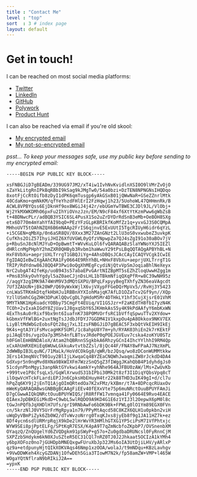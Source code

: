 ```yaml
---
title : "Contact Me"
level : "top"
sort  : 3 # index page
layout: default
---
```

# Get in touch!

I can be reached on most social media platforms:

- [Twitter](https://twitter.com/zachary_fetters)
- [LinkedIn](https://www.linkedin.com/in/zfett)
- [GitHub](https://github.com/zfett)
- [Polywork](https://www.polywork.com/fetters)
- [Product Hunt](https://www.producthunt.com/@zachary_fetters)

I can also be reached via email if you're old skool:

- [My encrypted email](mailto:zachfett@protonmail.com)
- [My not-so-encrypted email](mailto:zachary.fetters@yahoo.com)

*psst... To keep your messages safe, use my public key before sending to my encrypted email:*

```plaintext
-----BEGIN PGP PUBLIC KEY BLOCK-----

xsFNBGJiD7gBEADm/339UG97JM2/xT4iw1IvhNvKvidlnXSI0O9lVMrZvOjO
sZaYkLitgRnIPkBqRBbI9kSag9kJMgTw0/54a0bzi+DzTEN8NPNGNsIHQDqo
8xotFjCcRtOifb8zDyI1dPK6qmTusgp6yAkGSxB01jQWwNaR+GSeZZnrlMtk
40CdaKmo+qmNkKM/qfYeYhzdFHlErI2FzHqwj1h23/5UohoWL47QHHmnRk/B
ACWL8VPBYQss6EjDknHf9ox8WGiJ4j42r/ebUGmYwTBWE3CJDl9JL/VlObj+
Wj2YkMXWKDMhO6pxFu2IhYiOVnzJzn/EM/N9cF84xf6XtYtKzmPww6gWbZsB
t+4BDNwcPLr/adBQB3YSIC6SL4PusX1So2uZrDYDrRdSnB3eMb+OeBOH8SXg
etx6D770m4mYahYfAI9bqO+PEzYFzGLpKBRIkfKoMfZz1q+yvxGJ3S0CQMpA
MHhoUVT5tOAhNZQX6B6mNAAp2FrIS6qjnvE5ExUUtI5TgcRIUyH6idr6qYzL
+i5CGEN+qMbXp/0n6aSR8QV/0Xxx3M27ZAnGNzt2LlU3oS0vxwubeZ3uvkpK
CufKhs2OiZ57IhyiJHIZ6XfUVGWL0yQfzVNpwpZa7QJ4sZgI91o30aBOv7jV
p+RbuSnJ8cNlMJYuD+OpBwmtT+WVvKuLOl6fvQARAQABzSlaYWNoYXJ5IEZl
dHRlcnMgPHphY2hmZXR0QHByb3Rvbm1haWwuY29tPsLBqQQTAQgAPBYhBL+N
HxF8VbXu+aeprjUXLTrrgT1GBQJiYg+4AhsDBQsJCAcCAyICAQYVCgkICwIE
FgIDAQIeBwIXgAAhCRA1Fy0664E9RhYhBL+NHxF8VbXu+aeprjUXLTrrgT1G
TRIP/RdYdnw86J8QQ4P3Pwi0oQgXhMEgFcydiNjQtvVpSmJoqiaBhlNeXeyx
NrC2ubgAT42feKp/uoB943s57abaEPvGArtNIZBpMT5sEZhZloqUwwHZgg1m
+Pms83hkyOvhYgdyl5aZ0aeCJjnDsLHL1bTBkmNfiqQXqPfR+w8C39wNH95z
//aqgY3zgIMK9A74WnM9V3dMQtGXPU/BPqLFxpyyBegTXhfyZN36eaVAgcdt
7Uf3ZAbUN+jBk20WP/Q69yWxkWjlX6vjVXypFFGeDQrMpVx5//RvHj3Y5423
cnLWaSTRKmkDtqfkHbHJu1RBBnXYXIohMajqK7AfLD1OZaTcv2Gf9yn//XQp
YzllUSmhCGgZHH3DPuKlQQvCgDL7gHdoM5Mr4DTHkLY1hf3CujXjsrE01VhM
9MYTkNK1HpKuadcYOBby75CmgFt4EUiq/VI1GSJzr+F2aKEdTH8fbI7yzN4K
TCOh+2vIxakIGdY8ZjUav1J8gxqSbY6SJKHmkAsS5y4K9kPdAAfyY6mbKxWN
4ExThsAu0rRixf9bx9nt6IuafnK738POMVOrfsRC1bVffqSpwuTTv2XYdow+
kGbmxVfFWlBG+2uxtNgTsJJdbJFDYJ7GGDM41V1kxpOu4pA8Okkox9NKV7EX
LiyBltMdWbGzEobsFQt28qj7xL3IzsFNBGJiD7gBEAC5F3xbQtVkEIH9IkEj
9K4s+gtA3YiFsMvcagHKF5UMl/1c8ahpU8Y7m+yh/RYAK03hiEn2k7rKEktF
piJAqEt0s/vgzOa7p3MSh4nfLBTsvJRdeP0qPOEJGVEuv7cska4zoKYU0STz
h0FGmlEmHBNDAloX/Atam2hQBRnnSSgkbkA6RhzyGCnI4IhcYYlhhI9RM4Qp
xCxAhUmRXEHiEq6WUwLGkkuAvtvtbZZsl/8jQc44F/FNAY8wFPaAJ7NzXmPL
2dWWBpIB3LquNC/71MaLk/HoVdCOkGg8/qWR/bzJQsq/wo8zDConWUMMtkkw
3Ers143mqNVcT901uy2BlIjLXwqaCq4BYZEaCNQWhJwaqmiZW8rJckdD4DA4
GdXvpr5n9nqMvd0XNa9BkWIXFm7WzzSnQ5gZ3fIWggJKahQbB4P1dyhdgJs0
51cdynPbnMgyi3anpNktGYvkwi4amkY+yhNhe964AJFBU0zAW/lMs+ZwUvKb
+999tve1P8cfsqLxS/GqWlXrwudS31bIPbi30Mk2t8zf3I1DiqYQbsVpq8cT
ilOqwVcHTckFLardiEPJJn6CpksHbEHuyH4tr22k88THD3uIK49gI+d/cl7u
hPqZq6KY9j2jEnTQ1AjgOImQRtedOa7K2xFMz/kXBmr/t7A+8DPcqcRUaxOv
mWeKyQARAQABwsGNBBgBCAAgFiEEv40fEXxVte75p6muNRctOuuBPUYFAmJi
D7gCGwwAIQkQNRctOuuBPUYWIQS/jR8RfFW17vmnqa41Fy0664E9Rvo4EACE
QIAexJpDBKEGiMkdD+C9wbL5wlRQDO9A9KD4G1E6z1YIJ3l2OepwX6pM0l8c
tGwJnPQfbJqXHDlH7Ufs/grI9RNbAwFo6bDK9Bk+FPWLg0lO1Ym89EGX0FVn
cn/5krzNlJ0VY5UrFrMgRpya1n79/PPyMtAqcd58C8KZX6QLH1u0pkbn2viH
uWqDyVBmPiZyk6Zb0W2/dTvWvzoNrrg0TxqKJxs8jyEb8f9g1JA11HZ7k+ez
8Df4ycn6sdlURMrpRqjX9kDe2lHrWvYR3HMlhGTXG1YP5ciPsM71VfPhtxjc
WYW9SEi8pjPptELFg/SPtKqR7ESX/K4pA9T7qZmNcbfoZKpbP7/OVSnenbXM
OYaqzQ/ZnQUgelYd6ZVQDgkm91pSWyP+g57o+Zu0gdbaDRUNcsl0FyRnnCjM
SXPZzb5Hdykm6kN0XJuSZteR5EC31CQl7nRZ0TJ0J2Jhkaat5OCIzA1kYMh4
y6bpXOFoz0no7jGUHDpbMNEQxgwFUruXbJp32JMs6oIA3UtDjiLHV/yARlxP
qz9a+etdpunyHjtQIkXOKVAqs46Nmp1xzOOA/wolaJ/t9mNDqu+KBzLavhgv
+9VwDDWKeh4XcyGZDANj1OfwDEh5Gia3TIowM7N2k/fp58amZW+VMP+l465W
WOgaYQtNflraN9bRIkiJ2A==
=ypxK
-----END PGP PUBLIC KEY BLOCK-----
```
